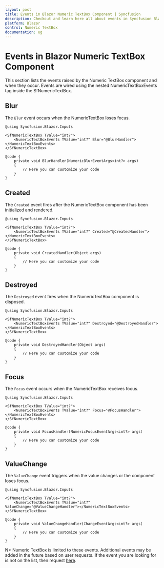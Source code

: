 ```yaml
---
layout: post
title: Events in Blazor Numeric TextBox Component | Syncfusion
description: Checkout and learn here all about events in Syncfusion Blazor Numeric TextBox component and much more details.
platform: Blazor
control: Numeric TextBox
documentation: ug
---
```


# Events in Blazor Numeric TextBox Component

This section lists the events raised by the Numeric TextBox component and when they occur. Events are wired using the nested NumericTextBoxEvents tag inside the SfNumericTextBox.

## Blur

The `Blur` event occurs when the NumericTextBox loses focus.

```cshtml
@using Syncfusion.Blazor.Inputs

<SfNumericTextBox TValue="int?">
    <NumericTextBoxEvents TValue="int?" Blur="@BlurHandler"></NumericTextBoxEvents>
</SfNumericTextBox>

@code {
    private void BlurHandler(NumericBlurEventArgs<int?> args)
    {
        // Here you can customize your code
    }
}
```

## Created

The `Created` event fires after the NumericTextBox component has been initialized and rendered.

```cshtml
@using Syncfusion.Blazor.Inputs

<SfNumericTextBox TValue="int?">
    <NumericTextBoxEvents TValue="int?" Created="@CreatedHandler"></NumericTextBoxEvents>
</SfNumericTextBox>

@code {
    private void CreatedHandler(Object args)
    {
        // Here you can customize your code
    }
}
```

## Destroyed

The `Destroyed` event fires when the NumericTextBox component is disposed.

```cshtml
@using Syncfusion.Blazor.Inputs

<SfNumericTextBox TValue="int?">
    <NumericTextBoxEvents TValue="int?" Destroyed="@DestroyedHandler"></NumericTextBoxEvents>
</SfNumericTextBox>

@code {
    private void DestroyedHandler(Object args)
    {
        // Here you can customize your code
    }
}
```

## Focus 

The `Focus` event occurs when the NumericTextBox receives focus.

```cshtml
@using Syncfusion.Blazor.Inputs

<SfNumericTextBox TValue="int?">
    <NumericTextBoxEvents TValue="int?" Focus="@FocusHandler"></NumericTextBoxEvents>
</SfNumericTextBox>

@code {
    private void FocusHandler(NumericFocusEventArgs<int?> args)
    {
        // Here you can customize your code
    }
}
```

## ValueChange

The `ValueChange` event triggers when the value changes or the component loses focus.

```cshtml
@using Syncfusion.Blazor.Inputs

<SfNumericTextBox TValue="int?">
    <NumericTextBoxEvents TValue="int?" ValueChange="@ValueChangeHandler"></NumericTextBoxEvents>
</SfNumericTextBox>

@code {
    private void ValueChangeHandler(ChangeEventArgs<int?> args)
    {
        // Here you can customize your code
    }
}
```

N> Numeric TextBox is limited to these events. Additional events may be added in the future based on user requests. If the event you are looking for is not on the list, then request [here](https://www.syncfusion.com/feedback/blazor-components).
